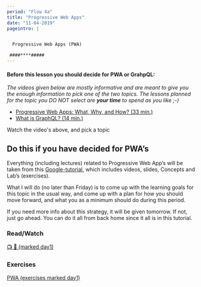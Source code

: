 ```yaml
---
period: "Flow 4a"
title: "Progressive Web Apps"
date: "11-04-2019"
pageintro: | 


  Progressive Web Apps (PWA)

 ####****#####
---
```


#### Before this lesson you should decide for PWA or GrahpQL:
_The videos given below are mostly informative and are meant to give you the enough information to pick one of the two topics. The lessons planned for the topic you DO NOT select are **your time** to spend as you like ;-)_
<!--readings_begin-->
- [Progressive Web Apps: What, Why, and How? (33 min.)](https://www.youtube.com/watch?v=eodArdGRIVQ)
- [What is GraphQL? (14 min.)](https://www.youtube.com/watch?v=VjXb3PRL9WI)
<!--readings_end-->
 Watch the video's above, and pick a topic

## Do this if you have decided for PWA’s

Everything (including lectures) related to Progressive Web App’s will be taken from this [Google-tutorial](https://developers.google.com/web/ilt/pwa/), which includes videos, slides, Concepts and Lab’s (exercises).

What I will do (no later than Friday) is to come up with the learning goals for this topic in the usual way, and come up with a plan for how you should move forward, and what you as a minimum should do during this period.

If you need more info about this strategy, it will be given tomorrow. If not, just go ahead. You can do it all from back home since it all is in this tutorial.

### Read/Watch
<!--readings_begin-->
[:tv: :book: (marked day1)](https://docs.google.com/document/d/1mXlHfPuUUq5OolL1IOy2ODp3JnKA654FiK9Tptybs1g/edit?usp=sharing)
<!--readings_end-->

### Exercises
<!--exercises_begin-->
 [PWA (exercises marked day1)](https://docs.google.com/document/d/1mXlHfPuUUq5OolL1IOy2ODp3JnKA654FiK9Tptybs1g/edit?usp=sharing)
<!--exercises_end-->
